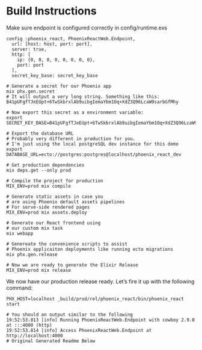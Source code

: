 # Build Instructions

Make sure endpoint is configured correctly in config/runtime.exs

    config :phoenix_react, PhoenixReactWeb.Endpoint,
      url: [host: host, port: port],
      server: true,
      http: [
        ip: {0, 0, 0, 0, 0, 0, 0, 0},
        port: port
      ],
      secret_key_base: secret_key_base

    # Generate a secret for our Phoenix app
    mix phx.gen.secret
    # It will output a very long string. Something like this:
    B41pUFgfTJeEUpt+6TwSkbrxlAb9uibgIemaYbm1Oq+XdZ3Q96LcaW9sarbGfMhy

    # Now export this secret as a environment variable:
    export SECRET_KEY_BASE=B41pUFgfTJeEUpt+6TwSkbrxlAb9uibgIemaYbm1Oq+XdZ3Q96LcaW9sarbGfMhy

    # Export the database URL
    # Probably very different in production for you.
    # I'm just using the local postgreSQL dev instance for this demo
    export DATABASE_URL=ecto://postgres:postgres@localhost/phoenix_react_dev

    # Get production dependencies
    mix deps.get --only prod

    # Compile the project for production
    MIX_ENV=prod mix compile

    # Generate static assets in case you
    # are using Phoenix default assets pipelines
    # For serve-side rendered pages
    MIX_ENV=prod mix assets.deploy

    # Generate our React frontend using
    # our custom mix task
    mix webapp

    # Genereate the convenience scripts to assist
    # Phoenix applicaiton deployments like running ecto migrations
    mix phx.gen.release

    # Now we are ready to generate the Elixir Release
    MIX_ENV=prod mix release

<p>We now have our production release ready. Let’s fire it up with the following command:</p>

    PHX_HOST=localhost _build/prod/rel/phoenix_react/bin/phoenix_react start

    # You should an output similar to the following
    19:52:53.813 [info] Running PhoenixReactWeb.Endpoint with cowboy 2.9.0 at :::4000 (http)
    19:52:53.814 [info] Access PhoenixReactWeb.Endpoint at http://localhost:4000
    # Original Generated Readme Below

